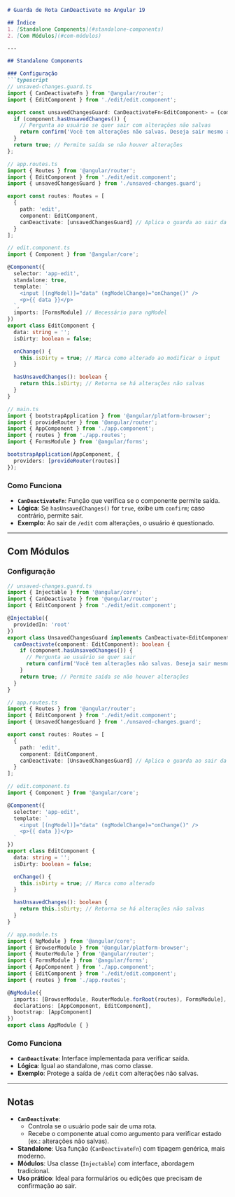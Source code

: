 
```markdown
# Guarda de Rota CanDeactivate no Angular 19

## Índice
1. [Standalone Components](#standalone-components)
2. [Com Módulos](#com-módulos)

---

## Standalone Components

### Configuração
```typescript
// unsaved-changes.guard.ts
import { CanDeactivateFn } from '@angular/router';
import { EditComponent } from './edit/edit.component';

export const unsavedChangesGuard: CanDeactivateFn<EditComponent> = (component) => {
  if (component.hasUnsavedChanges()) {
    // Pergunta ao usuário se quer sair com alterações não salvas
    return confirm('Você tem alterações não salvas. Deseja sair mesmo assim?');
  }
  return true; // Permite saída se não houver alterações
};

// app.routes.ts
import { Routes } from '@angular/router';
import { EditComponent } from './edit/edit.component';
import { unsavedChangesGuard } from './unsaved-changes.guard';

export const routes: Routes = [
  { 
    path: 'edit', 
    component: EditComponent, 
    canDeactivate: [unsavedChangesGuard] // Aplica o guarda ao sair da rota
  }
];

// edit.component.ts
import { Component } from '@angular/core';

@Component({
  selector: 'app-edit',
  standalone: true,
  template: `
    <input [(ngModel)]="data" (ngModelChange)="onChange()" />
    <p>{{ data }}</p>
  `,
  imports: [FormsModule] // Necessário para ngModel
})
export class EditComponent {
  data: string = '';
  isDirty: boolean = false;

  onChange() {
    this.isDirty = true; // Marca como alterado ao modificar o input
  }

  hasUnsavedChanges(): boolean {
    return this.isDirty; // Retorna se há alterações não salvas
  }
}

// main.ts
import { bootstrapApplication } from '@angular/platform-browser';
import { provideRouter } from '@angular/router';
import { AppComponent } from './app.component';
import { routes } from './app.routes';
import { FormsModule } from '@angular/forms';

bootstrapApplication(AppComponent, {
  providers: [provideRouter(routes)]
});
```

### Como Funciona
- **`CanDeactivateFn`**: Função que verifica se o componente permite saída.
- **Lógica**: Se `hasUnsavedChanges()` for `true`, exibe um `confirm`; caso contrário, permite sair.
- **Exemplo**: Ao sair de `/edit` com alterações, o usuário é questionado.

---

## Com Módulos

### Configuração
```typescript
// unsaved-changes.guard.ts
import { Injectable } from '@angular/core';
import { CanDeactivate } from '@angular/router';
import { EditComponent } from './edit/edit.component';

@Injectable({
  providedIn: 'root'
})
export class UnsavedChangesGuard implements CanDeactivate<EditComponent> {
  canDeactivate(component: EditComponent): boolean {
    if (component.hasUnsavedChanges()) {
      // Pergunta ao usuário se quer sair
      return confirm('Você tem alterações não salvas. Deseja sair mesmo assim?');
    }
    return true; // Permite saída se não houver alterações
  }
}

// app.routes.ts
import { Routes } from '@angular/router';
import { EditComponent } from './edit/edit.component';
import { UnsavedChangesGuard } from './unsaved-changes.guard';

export const routes: Routes = [
  { 
    path: 'edit', 
    component: EditComponent, 
    canDeactivate: [UnsavedChangesGuard] // Aplica o guarda ao sair da rota
  }
];

// edit.component.ts
import { Component } from '@angular/core';

@Component({
  selector: 'app-edit',
  template: `
    <input [(ngModel)]="data" (ngModelChange)="onChange()" />
    <p>{{ data }}</p>
  `
})
export class EditComponent {
  data: string = '';
  isDirty: boolean = false;

  onChange() {
    this.isDirty = true; // Marca como alterado
  }

  hasUnsavedChanges(): boolean {
    return this.isDirty; // Retorna se há alterações não salvas
  }
}

// app.module.ts
import { NgModule } from '@angular/core';
import { BrowserModule } from '@angular/platform-browser';
import { RouterModule } from '@angular/router';
import { FormsModule } from '@angular/forms';
import { AppComponent } from './app.component';
import { EditComponent } from './edit/edit.component';
import { routes } from './app.routes';

@NgModule({
  imports: [BrowserModule, RouterModule.forRoot(routes), FormsModule],
  declarations: [AppComponent, EditComponent],
  bootstrap: [AppComponent]
})
export class AppModule { }
```

### Como Funciona
- **`CanDeactivate`**: Interface implementada para verificar saída.
- **Lógica**: Igual ao standalone, mas como classe.
- **Exemplo**: Protege a saída de `/edit` com alterações não salvas.

---

## Notas
- **`CanDeactivate`**:
  - Controla se o usuário pode sair de uma rota.
  - Recebe o componente atual como argumento para verificar estado (ex.: alterações não salvas).
- **Standalone**: Usa função (`CanDeactivateFn`) com tipagem genérica, mais moderno.
- **Módulos**: Usa classe (`Injectable`) com interface, abordagem tradicional.
- **Uso prático**: Ideal para formulários ou edições que precisam de confirmação ao sair.

